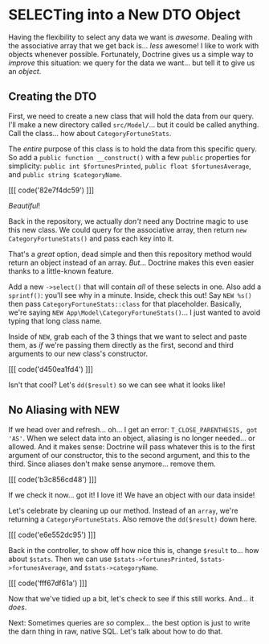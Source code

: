 # SELECTing into a New DTO Object

Having the flexibility to select any data we want is *awesome*. Dealing with
the associative array that we get back is... *less* awesome! I like to work with
objects  whenever possible. Fortunately, Doctrine gives us a simple way to *improve*
this  situation: we query for the data we want... but tell it to give us an *object*.

## Creating the DTO

First, we need to create a new class that will hold the data from our query. I'll
make a new directory called `src/Model/`... but it could be called anything. Call
the class... how about `CategoryFortuneStats`.

The *entire* purpose of this class is to hold the data from this specific query.
So add a `public function __construct()` with a few `public` properties for simplicity:
`public int $fortunesPrinted`, `public float $fortunesAverage`, and
`public string $categoryName`.

[[[ code('82e7f4dc59') ]]]

*Beautiful*!

Back in the repository, we actually *don't* need any Doctrine magic to use this new
class. We could query for the associative array, then return `new CategoryFortuneStats()`
and pass each key into it.

That's a *great* option, dead simple and then this repository method would return
an object instead of an array. *But*... Doctrine makes this even easier thanks
to a little-known feature.

Add a new `->select()` that will contain *all* of these selects in one. Also add
a `sprintf()`: you'll see why in a minute. Inside, check this out! Say
`NEW %s()` then pass `CategoryFortuneStats::class` for that placeholder. Basically,
we're saying `NEW App\Model\CategoryFortuneStats()`... I just wanted to avoid typing
that long class name.

Inside of `NEW`, grab each of the 3 things that we want to select and paste them,
as *if* we're passing them directly as the first, second and third arguments to our
new class's constructor.

[[[ code('d450ea1fd4') ]]]

Isn't that cool? Let's `dd($result)` so we can see what it looks like!

## No Aliasing with NEW

If we head over and refresh... oh... I get an error: `T_CLOSE_PARENTHESIS, got 'AS'`.
When we select data into an object, aliasing is no longer needed... or allowed.
And it makes sense: Doctrine will pass whatever this is to the first argument of our
constructor, this to the second argument, and this to the third. Since aliases
don't make sense anymore... remove them.

[[[ code('b3c856cd48') ]]]

If we check it now... got it! I love it! We have an object with our data
inside!

Let's celebrate by cleaning up our method. Instead of an `array`, we're
returning a `CategoryFortuneStats`. Also remove the `dd($result)` down here.

[[[ code('e6e552dc95') ]]]

Back in the controller, to show off how nice this is, change `$result` to... how
about `$stats`. Then we can use `$stats->fortunesPrinted`, `$stats->fortunesAverage`,
and `$stats->categoryName`.

[[[ code('fff67df61a') ]]]

Now that we've tidied up a bit, let's check to see if this still works. And... it
*does*.

Next: Sometimes queries are *so* complex... the best option is just to write the
darn thing in raw, native SQL. Let's talk about how to do that.
